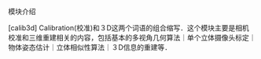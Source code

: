 模块介绍

[calib3d] 
	Calibration(校准)和３D这两个词语的组合缩写．这个模块主要是相机校准和三维重建相关的内容，包括基本的多视角几何算法｜单个立体摄像头标定｜物体姿态估计｜立体相似性算法｜３D信息的重建等．
